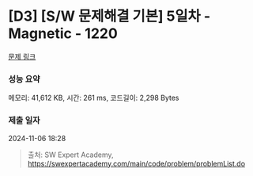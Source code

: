 # [D3] [S/W 문제해결 기본] 5일차 - Magnetic - 1220 

[문제 링크](https://swexpertacademy.com/main/code/problem/problemDetail.do?contestProbId=AV14hwZqABsCFAYD) 

### 성능 요약

메모리: 41,612 KB, 시간: 261 ms, 코드길이: 2,298 Bytes

### 제출 일자

2024-11-06 18:28



> 출처: SW Expert Academy, https://swexpertacademy.com/main/code/problem/problemList.do